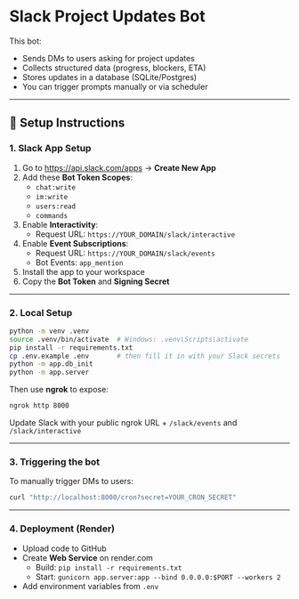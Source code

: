 # Slack Project Updates Bot

This bot:
- Sends DMs to users asking for project updates
- Collects structured data (progress, blockers, ETA)
- Stores updates in a database (SQLite/Postgres)
- You can trigger prompts manually or via scheduler

---

## 🔧 Setup Instructions

### 1. Slack App Setup

1. Go to https://api.slack.com/apps → **Create New App**
2. Add these **Bot Token Scopes**:
   - `chat:write`
   - `im:write`
   - `users:read`
   - `commands`
3. Enable **Interactivity**:
   - Request URL: `https://YOUR_DOMAIN/slack/interactive`
4. Enable **Event Subscriptions**:
   - Request URL: `https://YOUR_DOMAIN/slack/events`
   - Bot Events: `app_mention`
5. Install the app to your workspace
6. Copy the **Bot Token** and **Signing Secret**

---

### 2. Local Setup

```bash
python -m venv .venv
source .venv/bin/activate  # Windows: .venv\Scripts\activate
pip install -r requirements.txt
cp .env.example .env       # then fill it in with your Slack secrets
python -m app.db_init
python -m app.server
```

Then use **ngrok** to expose:
```bash
ngrok http 8000
```

Update Slack with your public ngrok URL + `/slack/events` and `/slack/interactive`

---

### 3. Triggering the bot

To manually trigger DMs to users:
```bash
curl "http://localhost:8000/cron?secret=YOUR_CRON_SECRET"
```

---

### 4. Deployment (Render)

- Upload code to GitHub
- Create **Web Service** on render.com
  - Build: `pip install -r requirements.txt`
  - Start: `gunicorn app.server:app --bind 0.0.0.0:$PORT --workers 2`
- Add environment variables from `.env`
